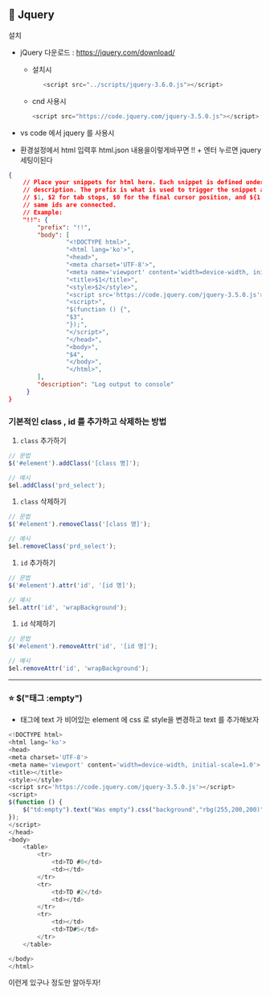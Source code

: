 ## 🌠 Jquery 

설치

* jQuery 다운로드 : https://jquery.com/download/

  * 설치시

    ```javascript
       <script src="../scripts/jquery-3.6.0.js"></script>
    ```

  * cnd 사용시

    ```javascript
    <script src="https://code.jquery.com/jquery-3.5.0.js"></script>
    ```

    

*  vs code 에서 jquery 를 사용시 
  * 환경설정에서 html 입력후 html.json 내용을이렇게바꾸면 !! + 엔터 누르면 jquery세팅이된다

```json
{
	// Place your snippets for html here. Each snippet is defined under a snippet name and has a prefix, body and 
	// description. The prefix is what is used to trigger the snippet and the body will be expanded and inserted. Possible variables are:
	// $1, $2 for tab stops, $0 for the final cursor position, and ${1:label}, ${2:another} for placeholders. Placeholders with the 
	// same ids are connected.
	// Example:
	"!!": {
		"prefix": "!!",
		"body": [
				"<!DOCTYPE html>",
				"<html lang='ko'>",
				"<head>",
				"<meta charset='UTF-8'>",
				"<meta name='viewport' content='width=device-width, initial-scale=1.0'>",
				"<title>$1</title>",
				"<style>$2</style>",
				"<script src='https://code.jquery.com/jquery-3.5.0.js'></script>",
				"<script>",
				"$(function () {",
				"$3",
				"});",
				"</script>",
				"</head>",
				"<body>",
				"$4",
				"</body>",
				"</html>",
	 	],
	 	"description": "Log output to console"
	 }
}
```



### 기본적인 class , id 를 추가하고 삭제하는 방법

1. `class` 추가하기

```javascript
// 문법
$('#element').addClass('[class 명]');

// 예시
$el.addClass('prd_select');
```

1. `class` 삭제하기

```javascript
// 문법
$('#element').removeClass('[class 명]');

// 예시
$el.removeClass('prd_select');
```

1. `id` 추가하기

```javascript
// 문법
$('#element').attr('id', '[id 명]');

// 예시
$el.attr('id', 'wrapBackground');
```

1. `id` 삭제하기

```javascript
// 문법
$('#element').removeAttr('id', '[id 명]');

// 예시
$el.removeAttr('id', 'wrapBackground');
```

***

### :star: $("태그 :empty")

* 태그에 text 가 비어있는 element 에 css 로 style을 변경하고 text 를 추가해보자



```javascript
<!DOCTYPE html>
<html lang='ko'>
<head>
<meta charset='UTF-8'>
<meta name='viewport' content='width=device-width, initial-scale=1.0'>
<title></title>
<style></style>
<script src='https://code.jquery.com/jquery-3.5.0.js'></script>
<script>
$(function () {
    $("td:empty").text("Was empty").css("background","rbg(255,200,200)");
});
</script>
</head>
<body>
    <table>
        <tr>
            <td>TD #0</td>
            <td></td>
        </tr>
        <tr>
            <td>TD #2</td>
            <td></td>
        </tr>
        <tr>
            <td></td>
            <td>TD#5</td>
        </tr>
    </table>

</body>
</html>
```



이런게 있구나 정도만 알아두자!
